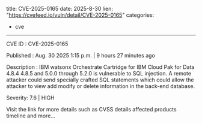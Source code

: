  
title: CVE-2025-0165
date: 2025-8-30
lien: "https://cvefeed.io/vuln/detail/CVE-2025-0165"
categories:
  - cve
---

CVE ID : CVE-2025-0165

Published :  Aug. 30
2025
1:15 p.m. | 9 hours
27 minutes ago

Description : IBM watsonx Orchestrate Cartridge for IBM Cloud Pak for Data 4.8.4
4.8.5
and 5.0.0 through 5.2.0 is vulnerable to SQL injection. A remote attacker could send specially crafted SQL statements
which could allow the attacker to view
add
modify
or delete information in the back-end database.

Severity: 7.6 | HIGH

Visit the link for more details
such as CVSS details
affected products
timeline
and more...
